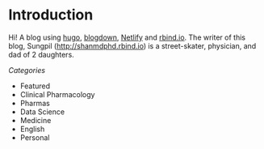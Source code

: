 # Introduction 

Hi! A blog using [hugo](https://gohugo.io), [blogdown](https://bookdown.org/yihui/blogdown), [Netlify](https://netlify.com) and [rbind.io](https://github.com/rbind).
The writer of this blog, Sungpil (<http://shanmdphd.rbind.io>) is a street-skater, physician, and dad of 2 daughters.

*Categories*

- Featured
- Clinical Pharmacology
- Pharmas
- Data Science
- Medicine
- English
- Personal



